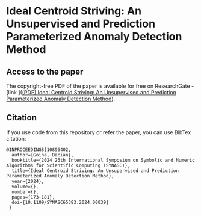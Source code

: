 # Ideal Centroid Striving: An Unsupervised and Prediction Parameterized Anomaly Detection Method



## Access to the paper
The copyright-free PDF of the paper is available for free on ResearchGate - [link ]([(PDF) Ideal Centroid Striving: An Unsupervised and Prediction Parameterized Anomaly Detection Method](https://www.researchgate.net/publication/389388217_Ideal_Centroid_Striving_An_Unsupervised_and_Prediction_Parameterized_Anomaly_Detection_Method)).

## Citation
If you use code from this repository or refer the paper, you can use BibTex citation: 
```
@INPROCEEDINGS{10896402,
  author={Goina, Dacian},
  booktitle={2024 26th International Symposium on Symbolic and Numeric Algorithms for Scientific Computing (SYNASC)}, 
  title={Ideal Centroid Striving: An Unsupervised and Prediction Parameterized Anomaly Detection Method}, 
  year={2024},
  volume={},
  number={},
  pages={173-181},
  doi={10.1109/SYNASC65383.2024.00039}
 }
```